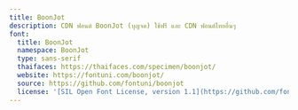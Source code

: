 ```yaml
---
title: BoonJot
description: CDN ฟอนต์ BoonJot (บุญจด) ใช้ฟรี และ CDN ฟอนต์ไทยอื่นๆ
font:
  title: BoonJot
  namespace: BoonJot
  type: sans-serif
  thaifaces: https://thaifaces.com/specimen/boonjot/
  website: https://fontuni.com/boonjot/
  source: https://github.com/fontuni/boonjot
  license: '[SIL Open Font License, version 1.1](https://github.com/fontuni/boonjot/blob/master/OFL.txt)'
---
```


<div></div>
